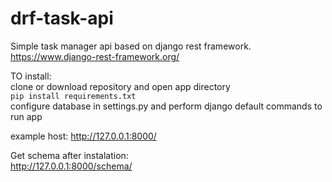 # drf-task-api

Simple task manager api based on django rest framework.  
https://www.django-rest-framework.org/  

TO install:  
clone or download repository and open app directory  
`
pip install requirements.txt
`  
configure database in settings.py and perform django default commands to run app

example host: http://127.0.0.1:8000/  

Get schema after instalation:  
http://127.0.0.1:8000/schema/  
